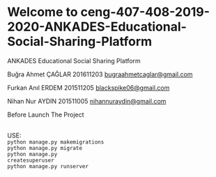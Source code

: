 # Welcome to ceng-407-408-2019-2020-ANKADES-Educational-Social-Sharing-Platform
ANKADES Educational Social Sharing Platform

Buğra Ahmet ÇAĞLAR 201611203 bugraahmetcaglar@gmail.com

Furkan Anıl ERDEM 201511205 blackspike06@gmail.com

Nihan Nur AYDIN 201511005 nihannuraydin@gmail.com

<snippet>Before Launch The Project</snippet>

</br>USE:</br>
<code>python manage.py makemigrations</code></br>
<code>python manage.py migrate</code> </br>
<code>python manage.py createsuperuser</code> </br>
<code>python manage.py runserver</code> <br>
